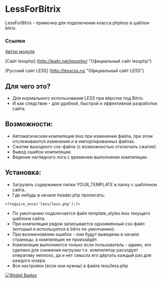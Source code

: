 LessForBitrix
===================

LessForBitrix - примочка для подключения класса phpless в шаблон bitrix.


### Ссылки
[Автор модуля](http://pafnuty.name/ "ПафНутиЙ")

[Сайт lessphp] (http://leafo.net/lessphp/ "Официальный сайт lessphp")

[Русский сайт LESS] (http://lesscss.ru/ "Официальный сайт LESS")


Для чего это?
-------------------
* Для нормального использования LESS при вёрстке под Bitrix.
* И как следствие - для удобной, быстрой и эффективной разработки сайта.

Возможности:
-------------------
* Автоматическая компиляция less при изменении файла, при этом отслеживаются изменения и в импортированных файлах.
* Сжатие выходного css-файла (с возможностью отключать сжатие)
* Вывод ошибок компиляции.
* Ведение наглядного лога с временем выполнения компиляции.

Установка:
-------------------
* Загрузить содержимое папки YOUR_TEMPLATE в папку с шаблоном сайта.
* Где нибудь в начале header.php прописать:
```
<?require_once('less/less.php');?>
```
* По умолчанию подключается файл template_styles.less текущего шаблона сайта.
* При компиляции рядом записывается одноимённый css-файл (который и используется в bitrix по умолчанию).
* При возникновении ошибок - они будут выведены в начале страницы, а компиляция не произойдёт.
* Компиляция выполняется только если пользователь - админ, это сделано для снижения нагрузки т.к. компилятор расходует оперативу неплохо, да и нет смысла его дёргать каждый раз для каждого юзера.
* Все настройки (если они нужны) в файле less/less.php

[![Bitdeli Badge](https://d2weczhvl823v0.cloudfront.net/pafnuty/lessforbitrix/trend.png)](https://bitdeli.com/free "Bitdeli Badge")


